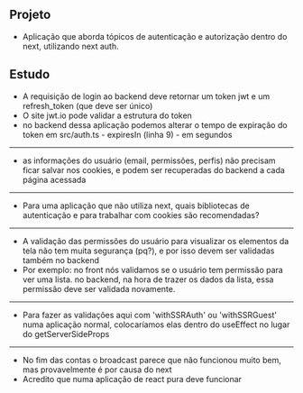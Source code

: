 ## Projeto

- Aplicação que aborda tópicos de autenticação e autorização dentro do next, utilizando next auth.

## Estudo

- A requisição de login ao backend deve retornar um token jwt e um refresh_token (que deve ser único)
- O site jwt.io pode validar a estrutura do token
- no backend dessa aplicação podemos alterar o tempo de expiração do token em src/auth.ts - expiresIn (linha 9) - em segundos
----
- as informações do usuário (email, permissões, perfis) não precisam ficar salvar nos cookies, e podem ser recuperadas do backend a cada página acessada
----
- Para uma aplicação que não utiliza next, quais bibliotecas de autenticação e para trabalhar com cookies são recomendadas?
----
- A validação das permissões do usuário para visualizar os elementos da tela não tem muita segurança (pq?), e por isso devem ser validadas também no backend
- Por exemplo: no front nós validamos se o usuário tem permissão para ver uma lista. no backend, na hora de trazer os dados da lista, essa permissão deve ser validada novamente.
----
- Para fazer as validações aqui com 'withSSRAuth' ou 'withSSRGuest' numa aplicação normal, colocaríamos elas dentro do useEffect no lugar do getServerSideProps
----
- No fim das contas o broadcast parece que não funcionou muito bem, mas provavelmente é por causa do next
- Acredito que numa aplicação de react pura deve funcionar
